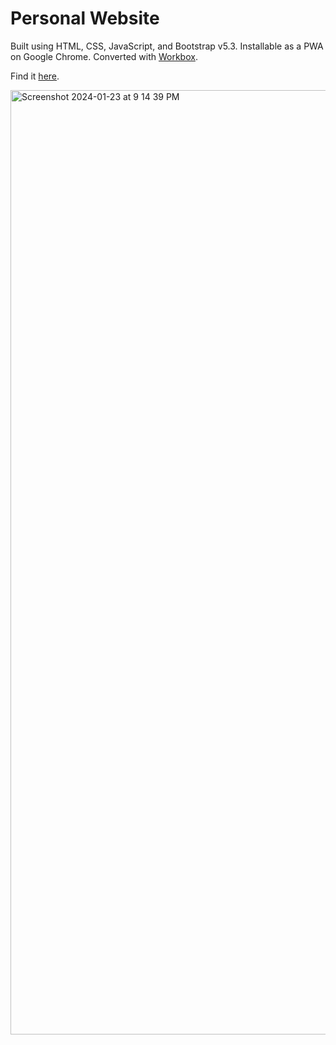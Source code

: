 # Personal Website
Built using HTML, CSS, JavaScript, and Bootstrap v5.3. 
Installable as a PWA on Google Chrome. Converted with [Workbox](https://developer.chrome.com/docs/workbox).

Find it [here](https://tanyasonker.com/).

<img width="1511" alt="Screenshot 2024-01-23 at 9 14 39 PM" src="https://github.com/tanya-sonker/tanya-sonker.github.io/assets/39142854/aa6a616f-8a92-4278-9d3a-d606b012d43c">
